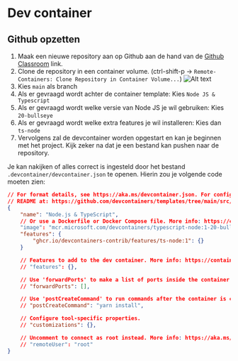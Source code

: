 # Dev container

## Github opzetten

1. Maak een nieuwe repository aan op Github aan de hand van de [Github Classroom](https://classroom.github.com/a/z_CYhW1S) link.
2. Clone de repository in een container volume. (ctrl-shift-p -> `Remote-Containers: Clone Repository in Container Volume...`)
![Alt text](devcontainer_clone.png)
3. Kies `main` als branch
4. Als er gevraagd wordt achter de container template: Kies `Node JS & Typescript` 
5. Als er gevraagd wordt welke versie van Node JS je wil gebruiken: Kies `20-bullseye`
6. Als er gevraagd wordt welke extra features je wil installeren: Kies dan `ts-node`
7. Vervolgens zal de devcontainer worden opgestart en kan je beginnen met het project. Kijk zeker na dat je een bestand kan pushen naar de repository.

Je kan nakijken of alles correct is ingesteld door het bestand `.devcontainer/devcontainer.json` te openen. Hierin zou je volgende code moeten zien:

```json
// For format details, see https://aka.ms/devcontainer.json. For config options, see the
// README at: https://github.com/devcontainers/templates/tree/main/src/typescript-node
{
	"name": "Node.js & TypeScript",
	// Or use a Dockerfile or Docker Compose file. More info: https://containers.dev/guide/dockerfile
	"image": "mcr.microsoft.com/devcontainers/typescript-node:1-20-bullseye",
	"features": {
		"ghcr.io/devcontainers-contrib/features/ts-node:1": {}
	}

	// Features to add to the dev container. More info: https://containers.dev/features.
	// "features": {},

	// Use 'forwardPorts' to make a list of ports inside the container available locally.
	// "forwardPorts": [],

	// Use 'postCreateCommand' to run commands after the container is created.
	// "postCreateCommand": "yarn install",

	// Configure tool-specific properties.
	// "customizations": {},

	// Uncomment to connect as root instead. More info: https://aka.ms/dev-containers-non-root.
	// "remoteUser": "root"
}
```